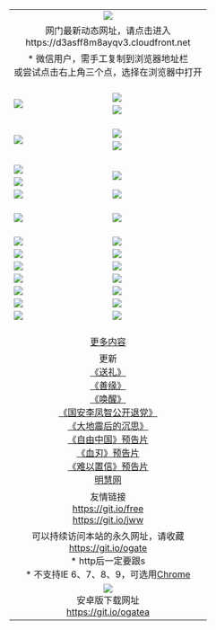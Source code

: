 ﻿<table>
  <tr></tr>
  <tr><td colspan=2 align=center><img src="https://cloud.githubusercontent.com/assets/11880933/13434984/f430fae2-e012-11e5-814f-c2df1e82b247.jpg" /></td></tr>
  <tr><td colspan=2 align=center>网门最新动态网址，请点击进入
<br>https://d3asff8m8ayqv3.cloudfront.net
    </td>
  </tr>
  <tr>
    <td colspan=2 align=center>* 微信用户，需手工复制到浏览器地址栏<br>或尝试点击右上角三个点，选择在浏览器中打开
    <!--br>* IE6打开动态网址须在选项中勾选TLS 1.0--></td>
  </tr>
  <tr height="20">
  <tr>
    <td rowspan=2><a href="https://d3asff8m8ayqv3.cloudfront.net/ogUP.aspx?name=11DKC.mp4&list=11DKC" target="_blank"><img src="https://d3asff8m8ayqv3.cloudfront.net/Up/11DKC1.jpg" /></a></td> 
    <td><div><a href="https://d3asff8m8ayqv3.cloudfront.net/ogUP.aspx?name=LRWS.mp4&list=LRWS" target="_blank"><img src="https://d3asff8m8ayqv3.cloudfront.net/Up/LRWS.jpg" /></a></td>
   </tr>
  <tr>
    <td><a href="https://d3asff8m8ayqv3.cloudfront.net/ogNiceVedio.aspx" target="_blank"><img src="https://d3asff8m8ayqv3.cloudfront.net/Up/11TGKDY.jpg" /></a></td>
  </tr>
  <tr height="20">
  <tr>
    <td rowspan=2><a href="https://d3asff8m8ayqv3.cloudfront.net/ogUP.aspx?name=4EE/DJ.mp4&list=4EEDJ" target="_blank"><img src="https://d3asff8m8ayqv3.cloudfront.net/Up/4EE/DJ140.jpg"/></a></td>
    <td><a href="https://d3asff8m8ayqv3.cloudfront.net/ogUP.aspx?name=4EE/ZG.mp4&list=4EEZG" target="_blank"><img src="https://d3asff8m8ayqv3.cloudfront.net/Up/4EE/ZG0.jpg"/></a></td>
    <!--td><a href="https://d3asff8m8ayqv3.cloudfront.net/ogUP.aspx?name=4EE/QQ.mp4&list=4EEQQ" target="_blank"><img src="https://d3asff8m8ayqv3.cloudfront.net/Up/4EE/QQ0.jpg"/></a></td>
    <td><a href="https://d3asff8m8ayqv3.cloudfront.net/ogUP.aspx?name=4EE/HQ.mp4&list=4EEHQ" target="_blank"><img src="https://d3asff8m8ayqv3.cloudfront.net/Up/4EE/HQ0.jpg"/></a></td-->
  </tr>
  <tr>
    <td><a href="https://d3asff8m8ayqv3.cloudfront.net/onCO.aspx?list=XWPL&mode=m" target="_blank"><img src="https://d3asff8m8ayqv3.cloudfront.net/Up/0WZTT.jpg" /></a></td> 
  </tr>
  <tr height="20">
  <tr>
    <td><a href="https://d3asff8m8ayqv3.cloudfront.net/ogUP.aspx?name=JQR.mp4&count=2" target="_blank"><img src="https://d3asff8m8ayqv3.cloudfront.net/Up/JQR.jpg" /></a></td>   
    <td rowspan=2><a href="https://d3asff8m8ayqv3.cloudfront.net/ogUP.aspx?name=JP.mp4&count=9" target="_blank"><img src="https://d3asff8m8ayqv3.cloudfront.net/Up/JP.jpg" /></td>
  </tr>
  <tr>
    <td><a href="https://d3asff8m8ayqv3.cloudfront.net/ogUP.aspx?name=WH.mp4" target="_blank"><img src="https://d3asff8m8ayqv3.cloudfront.net/Up/WH.jpg" /></a></td>
  </tr>
  <tr>
    <td><a href="https://d3asff8m8ayqv3.cloudfront.net/ogUP.aspx?name=SSZJ.mp4&list=SSZJ" target="_blank"><img src="https://d3asff8m8ayqv3.cloudfront.net/Up/SSZJ.jpg" /></a></td>
    <td><a href="https://d3asff8m8ayqv3.cloudfront.net/ogUP.aspx?name=WLSH.mp4&count=2" target="_blank"><img src="https://d3asff8m8ayqv3.cloudfront.net/Up/WLSH.jpg" /></a</td>
  </tr>
  <tr height="20">
  <tr>
    <td><a href="https://d3asff8m8ayqv3.cloudfront.net/ogUP.aspx?name=ZY.mp4&count=2015|16" target="_blank"><img src="https://d3asff8m8ayqv3.cloudfront.net/Up/ZY.jpg" /></a</td>
    <td><a href="https://d3asff8m8ayqv3.cloudfront.net/ogUP.aspx?name=XTFY.mp4&count=B|2,A|24" target="_blank"><img src="https://d3asff8m8ayqv3.cloudfront.net/Up/XTFY.jpg" /></a></td>
  </tr>
  <tr height="20">
  </tr>
  <!--tr>
    <td><a href="https://d3asff8m8ayqv3.cloudfront.net/ogUP.aspx?name=4EE/GX.mp4&list=4EEGX" target="_blank"><img src="https://d3asff8m8ayqv3.cloudfront.net/Up/4EE/GX0.jpg"/></a></td>
    <td><a href="https://d3asff8m8ayqv3.cloudfront.net/ogUP.aspx?name=4EE/HD.mp4&list=4EEHD" target="_blank"><img src="https://d3asff8m8ayqv3.cloudfront.net/Up/4EE/HD0.jpg"/></a></td>
  </tr>
  <tr>
    <td><a href="https://d3asff8m8ayqv3.cloudfront.net/ogUP.aspx?name=4EE/TX.mp4&list=4EETX" target="_blank"><img src="https://d3asff8m8ayqv3.cloudfront.net/Up/4EE/TX0.jpg"/></a></td>
    <td><a href="https://d3asff8m8ayqv3.cloudfront.net/ogUP.aspx?name=4EE/WZ.mp4&list=4EEWZ" target="_blank"><img src="https://d3asff8m8ayqv3.cloudfront.net/Up/4EE/WZ0.jpg"/></a></td>
  </tr-->
  <tr>
    <td><a href="https://d3asff8m8ayqv3.cloudfront.net/onUP.aspx?name=https://d1ni6yqhqrtjo7.cloudfront.net/" target="_blank"><img src="https://d3asff8m8ayqv3.cloudfront.net/Up/0DTW.jpg"/></a></td>
    <td><a href="https://d3asff8m8ayqv3.cloudfront.net/onUP.aspx?name=https://d240ns8up8earz.cloudfront.net/acenter/" target="_blank"><img src="https://d3asff8m8ayqv3.cloudfront.net/Up/0TDW.jpg" /></a></td>
  </tr>
  <tr>
    <td><a href="https://d3asff8m8ayqv3.cloudfront.net/onUP.aspx?name=https://d4508d6vomz2p.cloudfront.net/gb/nsc413.htm" target="_blank"><img src="https://d3asff8m8ayqv3.cloudfront.net/Up/0DJY.jpg" /></a></td>
    <td><a href="https://d3asff8m8ayqv3.cloudfront.net/onUP.aspx?name=https://d4apjbhkuxer1.cloudfront.net/xtr/gb/prog204.html" target="_blank"><img src="https://d3asff8m8ayqv3.cloudfront.net/Up/0XTR.jpg" /></a></td>
  </tr>
  <tr>
    <td><a href="https://d3asff8m8ayqv3.cloudfront.net/onUP.aspx?name=https://d3aj00iefsmfgc.cloudfront.net/" target="_blank"><img src="https://d3asff8m8ayqv3.cloudfront.net/Up/0MHW.jpg" /></a></td>
    <td><a href="https://d3asff8m8ayqv3.cloudfront.net/onUP.aspx?name=https://d20wz7qt14x5d2.cloudfront.net/" target="_blank"><img src="https://d3asff8m8ayqv3.cloudfront.net/Up/0ZJW.jpg" /></a></td>
  </tr>
  <tr>
    <td><a href="https://d3asff8m8ayqv3.cloudfront.net/ogUP.aspx?name=0FG.zip" target="_blank"><img src="https://d3asff8m8ayqv3.cloudfront.net/Up/0FG.jpg" /></a></td>
    <td><a href="https://d3asff8m8ayqv3.cloudfront.net/ogUP.aspx?name=0FGA.apk" target="_blank"><img src="https://d3asff8m8ayqv3.cloudfront.net/Up/0FGA.jpg" /></a></td>
  </tr>
  <tr>
    <td><a href="https://d3asff8m8ayqv3.cloudfront.net/ogUP.aspx?name=0U.zip" target="_blank"><img src="https://d3asff8m8ayqv3.cloudfront.net/Up/0U.jpg" /></a></td>
    <td><a href="https://d3asff8m8ayqv3.cloudfront.net/ogUP.aspx?name=0UA.apk" target="_blank"><img src="https://d3asff8m8ayqv3.cloudfront.net/Up/0UA.jpg" /></a></td>
  </tr>
  <tr>
    <td><a href="https://d3asff8m8ayqv3.cloudfront.net/ogUP.aspx?name=0iPPOTV.zip" target="_blank"><img src="https://d3asff8m8ayqv3.cloudfront.net/Up/0iPPOTV.jpg" /></a></td>
    <td><a href="https://d3asff8m8ayqv3.cloudfront.net/ogUP.aspx?name=0iNTD.apk" target="_blank"><img src="https://d3asff8m8ayqv3.cloudfront.net/Up/0iNTD.jpg" /></a></td>
  </tr>
  <!--tr>
    <td><a href="https://d3asff8m8ayqv3.cloudfront.net/ogNice.aspx" target="_blank"><img src="https://d3asff8m8ayqv3.cloudfront.net/Up/0WCYY.jpg" /></a></td>
    <td><a href="https://d3asff8m8ayqv3.cloudfront.net/onCO.aspx?list=XWPL&mode=m" target="_blank"><img src="https://d3asff8m8ayqv3.cloudfront.net/Up/0WZTT.jpg" /></a></td> 
  </tr-->
  <tr>
    <td><a href="https://d3asff8m8ayqv3.cloudfront.net/ogDY.aspx" target="_blank"><img src="https://d3asff8m8ayqv3.cloudfront.net/Up/0FK.jpg" /></a></td>
    <td><a href="https://d3asff8m8ayqv3.cloudfront.net/ogST.aspx" target="_blank"><img src="https://d3asff8m8ayqv3.cloudfront.net/Up/0ST.jpg" /></a></td> 
  </tr>
  <tr height="20">
  <tr>
    <td colspan=2 align=center><a href="https://d3asff8m8ayqv3.cloudfront.net/ogNice.aspx">更多内容</a>
    </td>
  </tr>
  <tr>
    <td colspan=2 align=center>更新<br>
      <a href="https://d3asff8m8ayqv3.cloudfront.net/ogUP.aspx?name=4ESL.mp4" target="_blank">《送礼》</a><br>
      <a href="https://d3asff8m8ayqv3.cloudfront.net/ogUP.aspx?name=4ESY.mp4" target="_blank">《善缘》</a><br>
      <a href="https://d3asff8m8ayqv3.cloudfront.net/ogUP.aspx?name=4EHX.mp4" target="_blank">《唤醒》</a><br>
      <a href="https://d3asff8m8ayqv3.cloudfront.net/ogUP.aspx?name=4LFZ.mp4" target="_blank">《国安李凤智公开退党》</a><br>
      <a href="https://d3asff8m8ayqv3.cloudfront.net/ogUP.aspx?name=4DDZHDCS.mp4" target="_blank">《大地震后的沉思》</a><br>
      <a href="https://d3asff8m8ayqv3.cloudfront.net/ogUP.aspx?name=11ZYZG0.mp4" target="_blank">《自由中国》预告片</a><br>
      <a href="https://d3asff8m8ayqv3.cloudfront.net/ogUP.aspx?name=11XR.mp4" target="_blank">《血刃》预告片</a><br>
      <a href="https://d3asff8m8ayqv3.cloudfront.net/ogUP.aspx?name=11NYZX.mp4&count=2" target="_blank">《难以置信》预告片</a><br>
      <a href="https://d3asff8m8ayqv3.cloudfront.net/onUP.aspx?name=https://www.minghui.org/" target="_blank">明慧网</a>
    </td>
  </tr>
  <tr>
    <td colspan=2 align=center>友情链接<br>
      <a href="https://git.io/free" target="_blank">https://git.io/free</a><br>
      <a href="https://git.io/jww" target="_blank">https://git.io/jww</a>
    </td>
  </tr>
  <tr>
    <td colspan=2 align=center>可以持续访问本站的永久网址，请收藏<br/><a href="https://git.io/ogate" target="_blank">https://git.io/ogate</a><br/>* http后一定要跟s<br/>* 不支持IE 6、7、8、9，可选用<a href="https://d3asff8m8ayqv3.cloudfront.net/ogUP.aspx?name=0ChromePortable.zip">Chrome</a></td>
  </tr>
  <tr>
    <td colspan=2 align=center><a href="https://d3asff8m8ayqv3.cloudfront.net/ogUP.aspx?name=0oGate.apk" target="_blank"><img src="https://cloud.githubusercontent.com/assets/11880933/13720399/75e143ee-e842-11e5-9f0a-1421f423c80f.jpg" /></a><br>安卓版下载网址<br><a href="https://git.io/ogatea">https://git.io/ogatea</a></td>
  </tr>
  <!--tr>
    <td colspan=2 align=center>可能失效的动态网址
    </td>
  </tr-->
</table>
